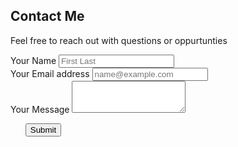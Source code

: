 ## Contact Me

Feel free to reach out with questions or oppurtunties

<form target="_blank" method="post" action="https://formsubmit.co/liamjosephnolan@gmail.com">
  <div class="form-group">
    <label for="exampleFormControlInput1">Your Name</label>
    <input type="text" class="form-control" id="exampleFormControlInput1" placeholder="First Last">
  </div>
  <div class="form-group">
    <label for="exampleFormControlInput1">Your Email address</label>
    <input type="email" class="form-control" id="exampleFormControlInput1" placeholder="name@example.com">
  </div>
  <div class="form-group">
    <label for="exampleFormControlTextarea1">Your Message</label>
    <textarea class="form-control" id="exampleFormControlTextarea1" rows="3"></textarea>
  </div>
    <div>
        <ul class="actions">
            <button type="submit" class="btn btn-primary">Submit</button>
        </ul>
    </div>
</form>